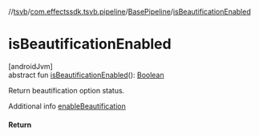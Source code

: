 //[tsvb](../../../index.md)/[com.effectssdk.tsvb.pipeline](../index.md)/[BasePipeline](index.md)/[isBeautificationEnabled](is-beautification-enabled.md)

# isBeautificationEnabled

[androidJvm]\
abstract
fun [isBeautificationEnabled](is-beautification-enabled.md)(): [Boolean](https://kotlinlang.org/api/latest/jvm/stdlib/kotlin/-boolean/index.html)

Return beautification option status.

Additional info [enableBeautification](enable-beautification.md)

#### Return
